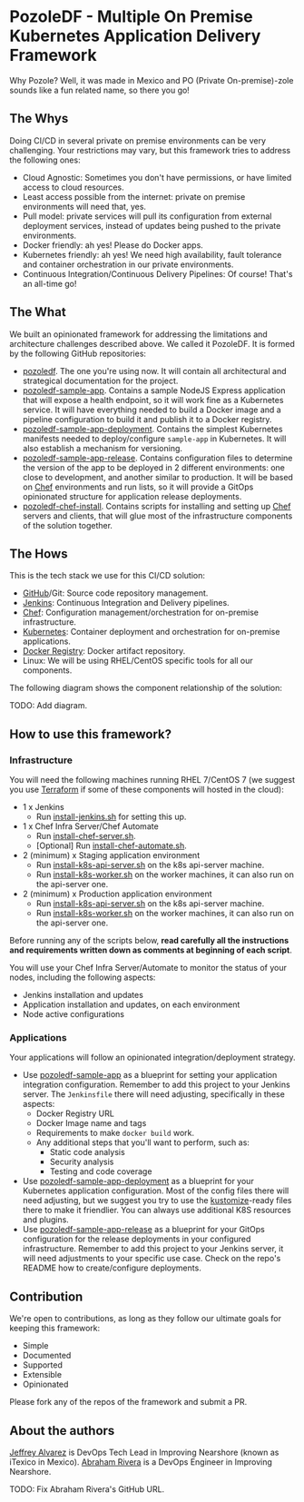 # PozoleDF - Multiple On Premise Kubernetes Application Delivery Framework

Why Pozole? Well, it was made in Mexico and PO (Private On-premise)-zole sounds like a fun related name, so there you go!

## The Whys

Doing CI/CD in several private on premise environments can be very challenging.
Your restrictions may vary, but this framework tries to address the following ones:

- Cloud Agnostic: Sometimes you don't have permissions, or have limited access to cloud resources.
- Least access possible from the internet: private on premise environments will need that, yes.
- Pull model: private services will pull its configuration from external deployment
  services, instead of updates being pushed to the private environments.
- Docker friendly: ah yes! Please do Docker apps.
- Kubernetes friendly: ah yes! We need high availability, fault tolerance and container orchestration
  in our private environments.
- Continuous Integration/Continuous Delivery Pipelines: Of course! That's an all-time go!

## The What

We built an opinionated framework for addressing the limitations and architecture challenges
described above. We called it PozoleDF. It is formed by the following GitHub repositories:

- [pozoledf](https://github.com/kuritsu/pozoledf). The one you're using now. It will contain all
  architectural and strategical documentation for the project.
- [pozoledf-sample-app](https://github.com/kuritsu/pozoledf-sample-app). Contains a sample NodeJS
  Express application that will expose a health endpoint, so it will work fine as a Kubernetes
  service. It will have everything needed to build a Docker image and a pipeline configuration to
  build it and publish it to a Docker registry.
- [pozoledf-sample-app-deployment](https://github.com/kuritsu/pozoledf-sample-app-deployment). Contains
  the simplest Kubernetes manifests needed to deploy/configure `sample-app` in Kubernetes. It will
  also establish a mechanism for versioning.
- [pozoledf-sample-app-release](https://github.com/kuritsu/pozoledf-sample-app-release). Contains
  configuration files to determine the version of the app to be deployed in 2 different
  environments: one close to development, and another similar to production. It will be based on
  [Chef](https://chef.io) environments and run lists, so it will provide a GitOps opinionated
  structure for application release deployments.
- [pozoledf-chef-install](https://github.com/kuritsu/pozoledf-chef-install). Contains scripts
  for installing and setting up [Chef](https://chef.io) servers and clients, that will glue
  most of the infrastructure components of the solution together.

## The Hows

This is the tech stack we use for this CI/CD solution:

- [GitHub](https://github.com)/Git: Source code repository management.
- [Jenkins](https://www.jenkins.io): Continuous Integration and Delivery pipelines.
- [Chef](https://chef.io): Configuration management/orchestration for on-premise infrastructure.
- [Kubernetes](https://kubernetes.io): Container deployment and orchestration for on-premise applications.
- [Docker Registry](https://docs.docker.com/registry/): Docker artifact repository.
- Linux: We will be using RHEL/CentOS specific tools for all our components.

The following diagram shows the component relationship of the solution:

TODO: Add diagram.

## How to use this framework?

### Infrastructure

You will need the following machines running RHEL 7/CentOS 7 (we suggest you use [Terraform](https://www.terraform.io) if some of these components will hosted in the cloud):
- 1 x Jenkins
  - Run [install-jenkins.sh](https://github.com/kuritsu/pozoledf-chef-install/tree/main/scripts) for setting this up.
- 1 x Chef Infra Server/Chef Automate
  - Run [install-chef-server.sh](https://github.com/kuritsu/pozoledf-chef-install/tree/main/scripts/install-chef-server.sh).
  - [Optional] Run [install-chef-automate.sh](https://github.com/kuritsu/pozoledf-chef-install/tree/main/scripts/install-chef-automate.sh).
- 2 (minimum) x Staging application environment
  - Run [install-k8s-api-server.sh](https://github.com/kuritsu/pozoledf-chef-install/tree/main/scripts/install-k8s-api-server.sh) on the k8s api-server machine.
  - Run [install-k8s-worker.sh](https://github.com/kuritsu/pozoledf-chef-install/tree/main/scripts/install-k8s-worker.sh) on the worker machines, it can also run on the api-server one.
- 2 (minimum) x Production application environment
  - Run [install-k8s-api-server.sh](https://github.com/kuritsu/pozoledf-chef-install/tree/main/scripts/install-k8s-api-server.sh) on the k8s api-server machine.
  - Run [install-k8s-worker.sh](https://github.com/kuritsu/pozoledf-chef-install/tree/main/scripts/install-k8s-worker.sh) on the worker machines, it can also run on the api-server one.

Before running any of the scripts below, **read carefully all the instructions and requirements written
down as comments at beginning of each script**.

You will use your Chef Infra Server/Automate to monitor the status of your nodes,
including the following aspects:
- Jenkins installation and updates
- Application installation and updates, on each environment
- Node active configurations

### Applications

Your applications will follow an opinionated integration/deployment strategy.

- Use [pozoledf-sample-app](https://github.com/kuritsu/pozoledf-sample-app) as a blueprint for setting
  your application integration configuration. Remember to add this project to your Jenkins server.
  The `Jenkinsfile` there will need adjusting, specifically in these aspects:
  - Docker Registry URL
  - Docker Image name and tags
  - Requirements to make `docker build` work.
  - Any additional steps that you'll want to perform, such as:
    - Static code analysis
    - Security analysis
    - Testing and code coverage
- Use [pozoledf-sample-app-deployment](https://github.com/kuritsu/pozoledf-sample-app-deployment)
  as a blueprint for your Kubernetes application configuration. Most of the config files there will
  need adjusting, but we suggest you try to use the [kustomize](https://kustomize.io)-ready files there
  to make it friendlier. You can always use additional K8S resources and plugins.
- Use [pozoledf-sample-app-release](https://github.com/kuritsu/pozoledf-sample-app-release) as
  a blueprint for your GitOps configuration for the release deployments in your configured infrastructure.
  Remember to add this project to your Jenkins server, it will need adjustments to your specific use case.
  Check on the repo's README how to create/configure deployments.

## Contribution

We're open to contributions, as long as they follow our ultimate goals for keeping this framework:
- Simple
- Documented
- Supported
- Extensible
- Opinionated

Please fork any of the repos of the framework and submit a PR.

## About the authors

[Jeffrey Alvarez](https://github.com/kuritsu) is DevOps Tech Lead in Improving Nearshore (known as iTexico in Mexico).
[Abraham Rivera](https://github.com/arivera0000) is a DevOps Engineer in Improving Nearshore.

TODO: Fix Abraham Rivera's GitHub URL.

